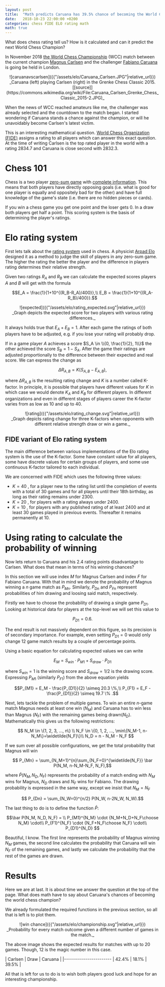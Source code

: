 ```yaml
---
layout: post
title:  "Math predicts Caruana has 39.5% chance of becoming the World Chess Champion"
date:   2018-10-23 22:00:00 +0200
categories: chess FIDE ELO rating math
math: true
---
```


What does chess rating tell us? How is it calculated and can it predict the
next World Chess Champion?

In November 2018 [the World Chess Championship][wcc2018] (WCC) match between the
current champion [Magnus Carlsen][magnus] and the challenger [Fabiano
Caruana][fabi] is going be held in London.

<center markdown="block">
![caruanavscarlsen]({{"/assets/elo/Caruana_Carlsen.JPG"|relative_url}})
_Caruana (left) playing Carlsen (right) in the Grenke Chess Classic 2015.
[[source]](https://commons.wikimedia.org/wiki/File:Caruana_Carlsen_Grenke_Chess_Classic_2015-2.JPG)_
</center>

When the news of WCC reached amateurs like me, the challenger was already
selected and the countdown to the match began. I started wondering if
Caruana stands a chance against the champion, or will he unavoidably become
Carlsen's latest victim.

This is an interesting mathematical question. [World Chess Organization
(FIDE)](https://www.fide.com/) assigns a rating to all players which can answer
this exact question. At the time of writing Carlsen is the top rated player in
the world with a rating 2834.7 and Caruana is close second with 2832.3.

# Chess 101

Chess is a two player [zero-sum game][zerosum] with [complete information][complete]. This
means that both players have directly opposing goals (i.e. what is good for one
player is equally and oppositely bad for the other) and have full knowledge of
the game's state (i.e. there are no hidden pieces or cards).

If you win a chess game you get one point and the loser gets 0. In a draw both
players get half a point. This scoring system is the basis of determining the
player's ratings.

[complete]: https://en.wikipedia.org/wiki/Complete_information

# Elo rating system

First lets talk about the [rating system][elosystem] used in chess. A physicist
[Arpad Elo][aprad] designed it as a method to judge the skill of players in any
zero-sum game. The higher the rating the better the player and the difference in
players rating determines their relative strength.

[aprad]: https://en.wikipedia.org/wiki/Arpad_Elo
[elosystem]: https://en.wikipedia.org/wiki/Elo_rating_system

Given two ratings $R_A$ and $R_B$ we can calculate the expected scores
players $A$ and $B$ will get with the formula

$$E_A = \frac{1}{1+10^{(R_B-R_A)/400}},\\
E_B = \frac{1}{1+10^{(R_A-R_B)/400}}.$$

<center markdown="block">
![expected]({{"/assets/elo/rating_expected.svg"|relative_url}})<br>
_Graph depicts the expected score for two players with various
rating differences._
</center>

It always holds true that $E_A+E_B=1$. After each game the ratings of both
players have to be adjusted, e.g. if you lose your rating will probably drop.

If in a game player $A$ achieves a score $S_A \in \\{0, \frac{1}{2}, 1\\}$ the
other achieved the score $S_B = 1-S_A$. After the game their ratings are
adjusted proportionally to the difference between their expected and real score.
We can express the change as

$$\Delta R_{A,B} = K(S_{A,B} - E_{A,B}),$$

where $\Delta R_{A,B}$ is the resulting rating change and $K$ is a number called
K-factor. In principle, it is possible that players have different values for
$K$ in which case we would denote $K_A$ and $K_B$ for different players. In
different organizations and even in different stages of players career the
K-factor varies from as low as 10 and up to 40.

<center markdown="block">
![rating]({{"/assets/elo/rating_change.svg"|relative_url}})<br>
_Graph depicts rating change for three K-factors when opponents with different
relative strength draw or win a game._
</center>

## FIDE variant of Elo rating system

The main difference between various implementations of the Elo rating system is
the use of the K-factor. Some have constant value for all players, some have
discrete values for certain groups of players, and some use continuous K-factor
tailored to each individual.

We are concerned with FIDE which uses the following three values:
* $K = 40$ , for a player new to the rating list until the completion of events
with a total of 30 games and for all players until their 18th birthday, as long
as their rating remains under 2300.
* $K = 20$ , for players with a rating always under 2400.
* $K = 10$ , for players with any published rating of at least 2400 and at least
30 games played in previous events. Thereafter it remains permanently at 10.

# Using rating to calculate the probability of winning

Now lets return to Caruana and his 2.4 rating points disadvantage to Carlsen.
What does that mean in terms of his winning chances?

In this section we will use index $M$ for Magnus Carlsen and index $F$ for
Fabiano Caruana. With that in mind we denote the probability of Magnus
winning a $n$ game match as $P_{Mn}$. Similarly, $P_{Dn}$ and $P_{Fn}$ represent
probabilities of him drawing and loosing said match, respectively.

Firstly we have to choose the probability of drawing a single game $P_{D1}$.
Looking at historical data for players at the top-level we will set this value
to

$$P_{D1} = 0.6.$$

The end result is not massively dependent on this figure, so its precision is of
secondary importance. For example, even setting $P_{D1}=0$ would only change 12
game match results by a couple of percentage points.

Using a basic equation for calculating expected values we can write

$$E_M = S_{win} \cdot P_{M1} + S_{draw} \cdot P_{D1}$$

where $S_{win}=1$ is the winning score and $S_{draw}=1/2$ is the drawing score.
Expressing $P_{M1}$ (similarly $P_{F1}$) from the above equation yields

$$P_{M1} = E_M - \frac{P_{D1}}{2} \simeq 20.3 \%,\\
P_{F1} = E_F - \frac{P_{D1}}{2} \simeq 19.7 \% .$$

Next, lets tackle the problem of multiple games. To win an entire $n$-game match
Magnus needs at least one win ($N_M$) and Caruana has to win less than Magnus
($N_F$) with the remaining games being drawn($N_D$). Mathematically this gives
us the following restrictions:

$$ N_M \in \{1, 2, 3, ..., n\} \\
N_F \in \{0, 1, 2, ..., \min\{N_M-1, n-N_M\}=\widetilde{N_F}\}\\
N_D = n - N_M - N_F $$

If we sum over all possible configurations, we get the total probability that
Magnus will win

$$ P_{Mn} = \sum_{N_M=1}^{n}\sum_{N_F=0}^{\widetilde{N_F}} \bar P(N_M, n-N_M-N_F, N_F),$$

where $\bar P(N_M, N_D, N_F)$ represents the probability of a match ending with
$N_M$ wins for Magnus, $N_D$ draws and $N_F$ wins for Fabiano. The drawing
probability is expressed in the same way, except we insist that $N_M=N_F$

$$ P_{Dn} = \sum_{N_W=0}^{n/2} P(N_W, n-2N_W, N_W).$$

The last thing to do is to define the function $\bar P$:

$$\bar P(N_M, N_D, N_F) = \\
P_{M1}^{N_M} \cdot {N_M+N_D+N_F\choose N_M} \cdot\\
P_{F1}^{N_F} \cdot {N_F+N_F\choose N_F} \cdot\\
P_{D1}^{N_D} $$

Beautiful, I know. The first line represents the probability of Magnus winning
$N_M$ games, the second line calculates the probability that Caruana will win
$N_F$ of the remaining games, and lastly we calculate the probability that the
rest of the games are drawn.

# Results

Here we are at last. It is about time we answer the question at the top of the
page. What does math have to say about Caruana's chances of becoming the world
chess champion?

We already formulated the required functions in the previous section, so all
that is left is to plot them.

<center markdown="block">
![win chance]({{"/assets/elo/championship.svg"|relative_url}})<br>
_Probability for every match outcome given a different number of games in the match._
</center>

The above image shows the expected results for matches with up to 20 games.
Though, 12 is the magic number in this case.

| Carlsen | Draw | Caruana |
|------------------------
| 42.4% | 18.1% | 39.5% |

All that is left for us to do is to wish both players good luck and hope for an
interesting championship.

[zerosum]: https://en.wikipedia.org/wiki/Zero-sum_game
[wcc2018]: https://en.wikipedia.org/wiki/World_Chess_Championship_2018
[magnus]: https://en.wikipedia.org/wiki/Magnus_Carlsen
[fabi]: https://en.wikipedia.org/wiki/Fabiano_Caruana
